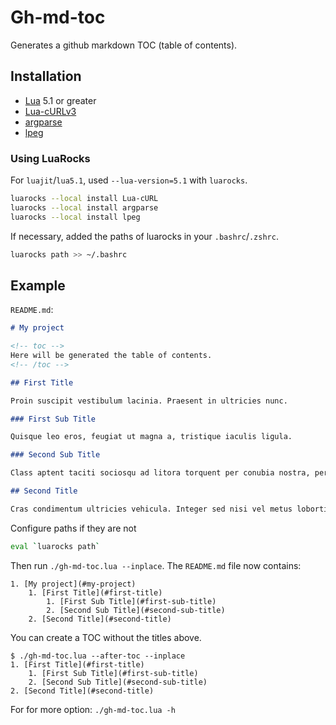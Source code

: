 # Gh-md-toc

Generates a github markdown TOC (table of contents).

## Installation

- [Lua](https://www.lua.org/) 5.1 or greater
- [Lua-cURLv3](https://github.com/Lua-cURL/Lua-cURLv3)
- [argparse](https://github.com/mpeterv/argparse)
- [lpeg](http://www.inf.puc-rio.br/~roberto/lpeg/)

### Using LuaRocks

For `luajit`/`lua5.1`, used `--lua-version=5.1` with `luarocks`.

```bash
luarocks --local install Lua-cURL
luarocks --local install argparse
luarocks --local install lpeg
```

If necessary, added the paths of luarocks in your `.bashrc`/`.zshrc`.

```bash
luarocks path >> ~/.bashrc
```

## Example

`README.md`:

```md
# My project

<!-- toc -->
Here will be generated the table of contents.
<!-- /toc -->

## First Title

Proin suscipit vestibulum lacinia. Praesent in ultricies nunc.

### First Sub Title

Quisque leo eros, feugiat ut magna a, tristique iaculis ligula.

### Second Sub Title

Class aptent taciti sociosqu ad litora torquent per conubia nostra, per inceptos himenaeos.

## Second Title

Cras condimentum ultricies vehicula. Integer sed nisi vel metus lobortis scelerisque eu dapibus magna.
```

Configure paths if they are not

```bash
eval `luarocks path`
```

Then run `./gh-md-toc.lua --inplace`. The `README.md` file now contains:

```
1. [My project](#my-project)
    1. [First Title](#first-title)
        1. [First Sub Title](#first-sub-title)
        2. [Second Sub Title](#second-sub-title)
    2. [Second Title](#second-title)
```

You can create a TOC without the titles above.

```
$ ./gh-md-toc.lua --after-toc --inplace
1. [First Title](#first-title)
    1. [First Sub Title](#first-sub-title)
    2. [Second Sub Title](#second-sub-title)
2. [Second Title](#second-title)
```

For for more option: `./gh-md-toc.lua -h`

